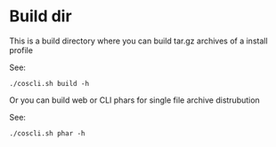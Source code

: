 # Build dir

This is a build directory where you can build tar.gz archives of a install profile

See: 

    ./coscli.sh build -h

Or you can build web or CLI phars for single file archive distrubution

See:
 
    ./coscli.sh phar -h


